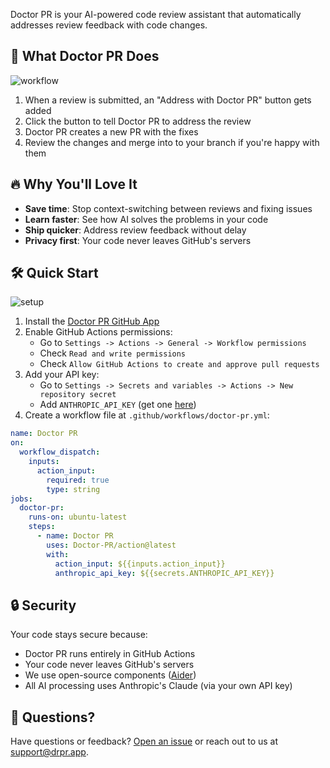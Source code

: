 Doctor PR is your AI-powered code review assistant that automatically addresses review feedback with code changes.

## 🚀 What Doctor PR Does

![workflow](https://github.com/user-attachments/assets/c3c99537-345b-4c3a-ab73-cd6b3a78b3f9)

1. When a review is submitted, an "Address with Doctor PR" button gets added
2. Click the button to tell Doctor PR to address the review
3. Doctor PR creates a new PR with the fixes
4. Review the changes and merge into to your branch if you're happy with them

## 🔥 Why You'll Love It

- **Save time**: Stop context-switching between reviews and fixing issues
- **Learn faster**: See how AI solves the problems in your code
- **Ship quicker**: Address review feedback without delay
- **Privacy first**: Your code never leaves GitHub's servers

## 🛠️ Quick Start

![setup](https://github.com/user-attachments/assets/d5323d83-72d8-47a2-baa7-81ac43c4fb73)

1. Install the [Doctor PR GitHub App](https://github.com/apps/doctor-pr)
2. Enable GitHub Actions permissions:
   - Go to `Settings -> Actions -> General -> Workflow permissions`
   - Check `Read and write permissions`
   - Check `Allow GitHub Actions to create and approve pull requests`
3. Add your API key:
   - Go to `Settings -> Secrets and variables -> Actions -> New repository secret`
   - Add `ANTHROPIC_API_KEY` (get one [here](https://console.anthropic.com/settings/keys))
4. Create a workflow file at `.github/workflows/doctor-pr.yml`:

```yaml
name: Doctor PR
on:
  workflow_dispatch:
    inputs:
      action_input:
        required: true
        type: string
jobs:
  doctor-pr:
    runs-on: ubuntu-latest
    steps:
      - name: Doctor PR
        uses: Doctor-PR/action@latest
        with:
          action_input: ${{inputs.action_input}}
          anthropic_api_key: ${{secrets.ANTHROPIC_API_KEY}}
```

## 🔒 Security

Your code stays secure because:
- Doctor PR runs entirely in GitHub Actions
- Your code never leaves GitHub's servers
- We use open-source components ([Aider](https://github.com/Aider-AI/aider))
- All AI processing uses Anthropic's Claude (via your own API key)

## 💬 Questions?

Have questions or feedback? [Open an issue](https://github.com/Doctor-PR/action/issues) or reach out to us at [support@drpr.app](mailto:support@drpr.app).
